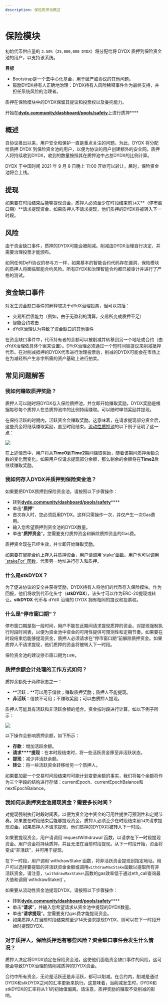 ```yaml
---
description: 保险质押池概述
---
```


# 保险模块

初始代币供应量的 `2.50%`（`25,000,000 DYDX`）将分配给将 DYDX 质押到保险资金池的用户，以支持该系统。

**目标**

* Bootstrap是一个去中心化基金，用于破产或协议的其他问题。
* 鼓励DYDX持有人正确地治理：DYDX持有人风险稀释事件作为最终支持，并担任系统风险的治理者。

质押在保险模块中的DYDX保留其提议和投票权以及委托能力。

开始在[**dydx.community/dashboard/pools/safety**](https://dydx.community/dashboard/pools/safety)上进行质押\*\*\*\*

## 概述

自协议推出以来，用户安全和保护一直是重点关注的问题。为此，DYDX 将分配给质押 DYDX 到保险资金池的用户，以便为协议的用户创建额外的安全网。质押人将持续收到DYDX，收到的数量按照其在质押池中占总DYDX的比例计算。

DYDX 于中国时间 2021 年 9 月 8 日晚上 11:00 开始可以转让，届时，保险资金池将会上线。

## 提现

如果要在时段结束后能够提现资金，质押人必须至少在时段结束前`14天`\*\*（停市窗口期）\*\*请求提现资金。如果质押人不请求提现，他们质押的DYDX将被转入下一时段。

## 风险

由于资金缺口事件，质押的DYDX可能会被削减。削减由DYDX治理自行决定，并需要治理投票才能颁布。

如同任何DeFi协议的参与方一样，如果基本的智能合约代码存在漏洞，保险模块的质押人将面临智能合约风险。所有DYDX和治理智能合约都已被审计并进行了严格的测试。

## 资金缺口事件

对发生资金缺口事件的解释取决于dYdX治理投票，但可以包括：

* 交易所偿债能力（例如，由于无盈利的清算，交易所变成质押不足）
* 智能合约攻击
* dYdX治理认为导致了资金缺口的其他事件

在资金缺口事件中，代币持有者的余额可以被削减并转移到另一个地址或合约（由dYdX治理依具体个案来设置）。DYdX治理必须通过一个短时间锁提议来削减抵押代币。在对削减抵押的DYDX代币进行治理投票后，削减的DYDX可能会在市场上在为减轻所产生赤字所需的资产基础上进行拍卖。

## 常见问题解答

### 我如何赚取质押奖励？

质押人可以随时将DYDX存入保险质押池，并立即开始赚取奖励。DYDX奖励是根据每秒每个质押人在总质押池中的比例持续赚取。可以随时申领奖励并提现。

在保持活跃的时期内，活跃资金会赚取奖励。这意味着，在请求提现部分资金后，这些资金将继续赚取奖励，直至时段结束。[流动性质押池](https://docs.dydx.community/dydx-governance/staking-pools/liquidity-staking-pool)的以下例子证明了这一点：

![](../.gitbook/1-earning-staking-rewards.png)

在上述情景中，用户将从**Time0**到**Time2**期间赚取奖励，随着该期间质押余额总数的变化而变化。如果用户仅请求提现部分余额，那么剩余的余额将在**Time2**后继续赚取奖励。

### 我如何存入DYDX并质押到保险资金池？

如果要把DYDX质押到保险资金池，请按照以下步骤操作：

* 转到[**dydx.community/dashboard/pools/safety**](https://dydx.community/dashboard/pools/safety)\*\*\*\*
* 单击“**质押**”
* 首次存入时，您必须启用DYDX。这样只需操作一次，并仅产生一次Gas费用。
* 输入您希望质押到资金池的DYDX数量。
* 单击“**质押资金**”。您需要支付质押资金和解除质押资金的Gas费。

质押资金现在已经生效，并立即开始赚取奖励。

如果要在智能合约上存入并质押资金，用户请调用\`stake'[函数](https://github.com/dydxprotocol/governance-private/blob/2645927b44f517f51c84e35a00a1ee810300c13f/contracts/liquidity/v1/impl/LS1Staking.sol#L59)。用户也可以调用 [\`stakeFor\` 函数](https://github.com/dydxprotocol/governance-private/blob/2645927b44f517f51c84e35a00a1ee810300c13f/contracts/liquidity/v1/impl/LS1Staking.sol#L64)，代表另一地址进行存入和质押。

### 什么是stkDYDX？

为了促进协议的安全并获得奖励，DYDX持有人将他们的代币存入保险模块。作为回报，他们将收到代币化头寸（**stkDYDX**），该头寸可以作为ERC-20提现或转让。**stkDYDX** 代币与 dYdX 治理的 DYDX 拥有相同的提议和投票权。

### 什么是“停市窗口期”？

停市窗口期是指一段时间，用户不能在此期间请求提现质押的资金。对提现强制执行时段时间表，以便为资金池中资金的可用性提供可预测性和定期节奏。如果要在时段结束后能够提现资金，质押人必须请求在“停市窗口期”前解除质押资金。如果质押人不请求提现，他们质押的资金将被转入下一时段。

保险资金池的建议停市窗口期为`14天`。

### 质押余额会计处理的工作方式如何？

质押余额处于两种状态之一：

* \*\*活跃：\*\*可以用于借款；赚取质押奖励；质押人不能提现。
* **非活跃**：借款不可用；不赚取奖励；可以由质押人提现。

质押人可能具有活跃和非活跃余额的组合。资金按时段进行计算，如以下例子所示：

![](../.gitbook/1-staked-balance-accounting.png)

以下操作会影响质押余额，如下所示：

* **存款**：增加活跃余额。
* **请求\*\*\*\*提现**：在本时段结束时，将一些活跃资金移至非活跃状态。
* **提现**：减少非活跃余额。
* **转让**：将一些活跃资金转移给另一个质押人。

如果要加密一个交易时间段结束时可能计划变更余额的事实，我们将每个余额将作为三个字段的结构进行存储：currentEpoch、currentEpochBalance和nextEpochBalance。

### 我如何从质押资金池提现资金？需要多长时间？

对提现强制执行时段时间表，以便为资金池中资金的可用性提供可预测性和定期节奏。如果要在时段结束后能够提现资金，质押人必须至少在时段结束前`14天`请求提现资金。如果质押人不请求提现，他们质押的DYDX将被转入下一时段。

如果要提现资金，用户请调用\`requestWithdrawal\`函数，以请求在下一时段提现资金。用户资金将持续质押，并且无法在当前时段提现。从下一时段开始，资金将变成“非活跃”，并可用于提现。

在下一时段，用户调用\`withdrawStake\`函数，将非活跃资金提现到指定地址。用户可以选择要提取的非活跃资金金额或调用`withdrawMaxStake`函数以提取所有非活跃资金。请注意，`\withdrawMaxStake\`函数的gas效率低于通过eth\_call查询最大值和调用\`withdrawStake()\`。

如果要从流动性资金池提现DYDX，请按照以下步骤操作：

* 转到[**dydx.community/dashboard/pools/safety**](https://dydx.community/dashboard/pools/safety)\*\*\*\*
* 单击“**请求**”，并输入您希望请求从资金池中提现的DYDX数量。
* 单击“**请求提现**”。您需要支付gas费才能提现资金。
* 如果质押人在当前时段结束前至少14天请求提现DYDX，则可以在下一时段开始时提现DYDX。

### 对于质押人，保险质押池有哪些风险？资金缺口事件会发生什么情况？

质押人决定将DYDX锁定在保险资金池，这使他们面临资金缺口事件的风险，这可能会导致DYDX治理酌情削减质押的DYDX资金。

合约中所有资金，无论是活跃还是非活跃，都可以削减。在合约内，削减是通过DYDX和stkDYDX之间的汇率更新来执行。这意味着，当削减发生时，DYDX和stkDYDX的汇率将从1:1的初始值偏离。请注意，质押奖励的赚取不受削减的影响。
